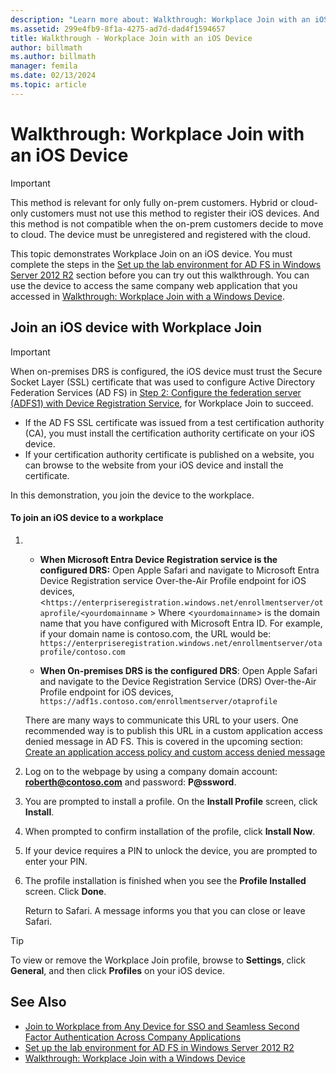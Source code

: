 ```yaml
---
description: "Learn more about: Walkthrough: Workplace Join with an iOS Device"
ms.assetid: 299e4fb9-8f1a-4275-ad7d-dad4f1594657
title: Walkthrough - Workplace Join with an iOS Device
author: billmath
ms.author: billmath
manager: femila
ms.date: 02/13/2024
ms.topic: article
---
```


# Walkthrough: Workplace Join with an iOS Device


> [!IMPORTANT]
> This method is relevant for only fully on-prem customers. Hybrid or cloud-only customers must not use this method to register their iOS devices. And this method is not compatible when the on-prem customers decide to move to cloud. The device must be unregistered and registered with the cloud.

This topic demonstrates Workplace Join on an iOS device. You must complete the steps in the [Set up the lab environment for AD FS in Windows Server 2012 R2](../../ad-fs/deployment/Set-up-the-lab-environment-for-AD-FS-in-Windows-Server-2012-R2.md) section before you can try out this walkthrough. You can use the device to access the same company web application that you accessed in [Walkthrough: Workplace Join with a Windows Device](Walkthrough--Workplace-Join-with-a-Windows-Device.md).


## Join an iOS device with Workplace Join

> [!IMPORTANT]
> When on-premises DRS is configured, the iOS device must trust the Secure Socket Layer (SSL) certificate that was used to configure Active Directory Federation Services (AD FS) in [Step 2: Configure the federation server (ADFS1) with Device Registration Service](../../ad-fs/deployment/Set-up-the-lab-environment-for-AD-FS-in-Windows-Server-2012-R2.md#BKMK_4), for Workplace Join to succeed.
>
> -   If the AD FS SSL certificate was issued from a test certification authority (CA), you must install the certification authority certificate on your iOS device.
> -   If your certification authority certificate is published on a website, you can browse to the website from your iOS device and install the certificate.

In this demonstration, you join the device to the workplace.

#### To join an iOS device to a workplace

1. -   **When Microsoft Entra Device Registration service is the configured DRS:**
       Open Apple Safari and navigate to Microsoft Entra Device Registration service Over-the-Air Profile endpoint for iOS devices, <`https://enterpriseregistration.windows.net/enrollmentserver/otaprofile/<yourdomainname` >
       Where <`yourdomainname`> is the domain name that you have configured with Microsoft Entra ID. For example, if your domain name is contoso.com, the URL would be: `https://enterpriseregistration.windows.net/enrollmentserver/otaprofile/contoso.com`

   -   **When On-premises DRS is the configured DRS**:
       Open Apple Safari and navigate to the Device Registration Service (DRS) Over-the-Air Profile endpoint for iOS devices, `https://adf1s.contoso.com/enrollmentserver/otaprofile`

   There are many ways to communicate this URL to your users. One recommended way is to publish this URL in a custom application access denied message in AD FS. This is covered in the upcoming section: [Create an application access policy and custom access denied message](/azure/active-directory/active-directory-device-registration-on-premises-setup#create-an-application-access-policy-and-custom-access-denied-message)

2. Log on to the webpage by using a company domain account:  <strong>roberth@contoso.com</strong> and password: <strong>P@ssword</strong>.

3. You are prompted to install a profile. On the **Install Profile** screen, click **Install**.

4. When prompted to confirm installation of the profile, click **Install Now**.

5. If your device requires a PIN to unlock the device, you are prompted to enter your PIN.

6. The profile installation is finished when you see the **Profile Installed** screen. Click **Done**.

   Return to Safari. A message informs you that you can close or leave Safari.

> [!TIP]
> To view or remove the Workplace Join profile, browse to **Settings**, click **General**, and then click **Profiles** on your iOS device.

## See Also


- [Join to Workplace from Any Device for SSO and Seamless Second Factor Authentication Across Company Applications](Join-to-Workplace-from-Any-Device-for-SSO-and-Seamless-Second-Factor-Authentication-Across-Company-Applications.md)
- [Set up the lab environment for AD FS in Windows Server 2012 R2](../../ad-fs/deployment/Set-up-the-lab-environment-for-AD-FS-in-Windows-Server-2012-R2.md)
- [Walkthrough: Workplace Join with a Windows Device](Walkthrough--Workplace-Join-with-a-Windows-Device.md)
